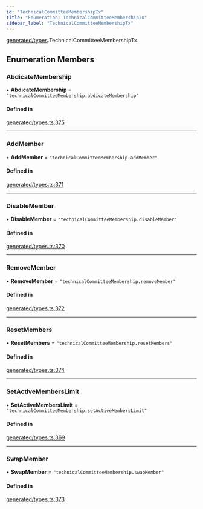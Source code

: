 ```yaml
---
id: "TechnicalCommitteeMembershipTx"
title: "Enumeration: TechnicalCommitteeMembershipTx"
sidebar_label: "TechnicalCommitteeMembershipTx"
---
```


[generated/types](../../../../modules/Generated/Types/Types.md).TechnicalCommitteeMembershipTx

## Enumeration Members

### AbdicateMembership

• **AbdicateMembership** = ``"technicalCommitteeMembership.abdicateMembership"``

#### Defined in

[generated/types.ts:375](https://github.com/PolymeshAssociation/polymesh-sdk/blob/95e180d28/src/generated/types.ts#L375)

___

### AddMember

• **AddMember** = ``"technicalCommitteeMembership.addMember"``

#### Defined in

[generated/types.ts:371](https://github.com/PolymeshAssociation/polymesh-sdk/blob/95e180d28/src/generated/types.ts#L371)

___

### DisableMember

• **DisableMember** = ``"technicalCommitteeMembership.disableMember"``

#### Defined in

[generated/types.ts:370](https://github.com/PolymeshAssociation/polymesh-sdk/blob/95e180d28/src/generated/types.ts#L370)

___

### RemoveMember

• **RemoveMember** = ``"technicalCommitteeMembership.removeMember"``

#### Defined in

[generated/types.ts:372](https://github.com/PolymeshAssociation/polymesh-sdk/blob/95e180d28/src/generated/types.ts#L372)

___

### ResetMembers

• **ResetMembers** = ``"technicalCommitteeMembership.resetMembers"``

#### Defined in

[generated/types.ts:374](https://github.com/PolymeshAssociation/polymesh-sdk/blob/95e180d28/src/generated/types.ts#L374)

___

### SetActiveMembersLimit

• **SetActiveMembersLimit** = ``"technicalCommitteeMembership.setActiveMembersLimit"``

#### Defined in

[generated/types.ts:369](https://github.com/PolymeshAssociation/polymesh-sdk/blob/95e180d28/src/generated/types.ts#L369)

___

### SwapMember

• **SwapMember** = ``"technicalCommitteeMembership.swapMember"``

#### Defined in

[generated/types.ts:373](https://github.com/PolymeshAssociation/polymesh-sdk/blob/95e180d28/src/generated/types.ts#L373)
